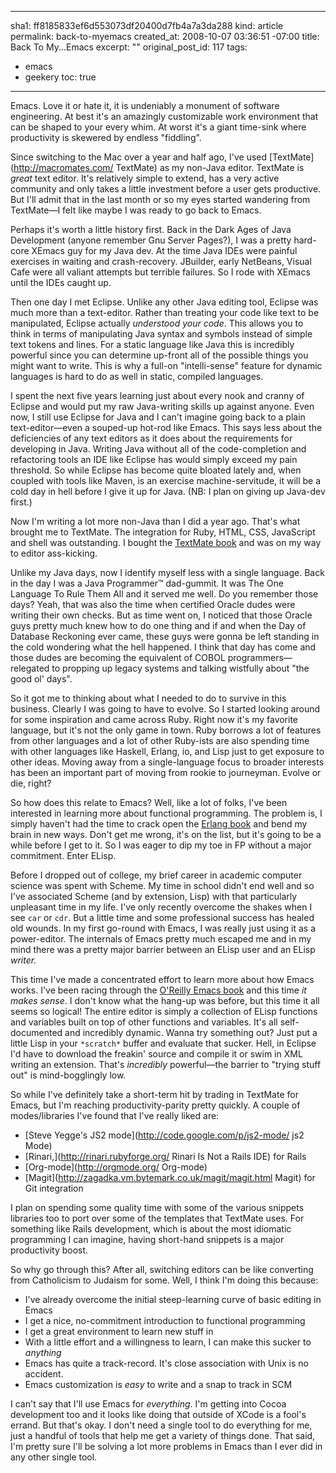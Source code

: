 ----- 
sha1: ff8185833ef6d553073df20400d7fb4a7a3da288
kind: article
permalink: back-to-myemacs
created_at: 2008-10-07 03:36:51 -07:00
title: Back To My...Emacs
excerpt: ""
original_post_id: 117
tags: 
- emacs
- geekery
toc: true
-----
Emacs. Love it or hate it, it is undeniably a monument of software engineering. At best it's an amazingly customizable work environment that can be shaped to your every whim. At worst it's a giant time-sink where productivity is skewered by endless "fiddling".

Since switching to the Mac over a year and half ago, I've used [TextMate](http://macromates.com/ TextMate) as my non-Java editor. TextMate is _great_ text editor. It's relatively simple to extend, has a very active community and only takes a little investment before a user gets productive. But I'll admit that in the last month or so my eyes started wandering from TextMate&#8212;I felt like maybe I was ready to go back to Emacs.

Perhaps it's worth a little history first. Back in the Dark Ages of Java Development (anyone remember Gnu Server Pages?), I was a pretty hard-core XEmacs guy for my Java dev. At the time Java IDEs were painful exercises in waiting and crash-recovery. JBuilder, early NetBeans, Visual Cafe were all valiant attempts but terrible failures. So I rode with XEmacs until the IDEs caught up.

Then one day I met Eclipse. Unlike any other Java editing tool, Eclipse was much more than a text-editor. Rather than treating your code like text to be manipulated, Eclipse actually _understood your code_. This allows you to think in terms of manipulating Java syntax and symbols instead of simple text tokens and lines. For a static language like Java this is incredibly powerful since you can determine up-front all of the possible things you might want to write. This is why a full-on "intelli-sense" feature for dynamic languages is hard to do as well in static, compiled languages.

I spent the next five years learning just about every nook and cranny of Eclipse and would put my raw Java-writing skills up against anyone. Even now, I still use Eclipse for Java and I can't imagine going back to a plain text-editor&#8212;even a souped-up hot-rod like Emacs. This says less about the deficiencies of any text editors as it does about the requirements for developing in Java. Writing Java without all of the code-completion and refactoring tools an IDE like Eclipse has would simply exceed my pain threshold. So while Eclipse has become quite bloated lately and, when coupled with tools like Maven, is an exercise machine-servitude, it will be a cold day in hell before I give it up for Java. (NB: I plan on giving up Java-dev first.)

Now I'm writing a lot more non-Java than I did a year ago. That's what brought me to TextMate. The integration for Ruby, HTML, CSS, JavaScript and shell was outstanding. I bought the [TextMate book](http://www.amazon.com/TextMate-Power-Editing-Pragmatic-Programmers/dp/097873923X%3FSubscriptionId%3D0PZ7TM66EXQCXFVTMTR2%26tag%3Dhttplivollmne-20%26linkCode%3Dxm2%26camp%3D2025%26creative%3D165953%26creativeASIN%3D097873923X) and was on my way to editor ass-kicking.

Unlike my Java days, now I identify myself less with a single language. Back in the day I was a Java Programmer&#8482; dad-gummit. It was The One Language To Rule Them All and it served me well. Do you remember those days? Yeah, that was also the time when certified Oracle dudes were writing their own checks. But as time went on, I noticed that those Oracle guys pretty much knew how to do one thing and if and when the Day of Database Reckoning ever came, these guys were gonna be left standing in the cold wondering what the hell happened. I think that day has come and those dudes are becoming the equivalent of COBOL programmers&#8212;relegated to propping up legacy systems and talking wistfully about "the good ol' days".

So it got me to thinking about what I needed to do to survive in this business. Clearly I was going to have to evolve. So I started looking around for some inspiration and came across Ruby. Right now it's my favorite language, but it's not the only game in town. Ruby borrows a lot of features from other languages and a lot of other Ruby-ists are also spending time with other languages like Haskell, Erlang, io, and Lisp just to get exposure to other ideas. Moving away from a single-language focus to broader interests has been an important part of moving from rookie to journeyman. Evolve or die, right?

So how does this relate to Emacs? Well, like a lot of folks, I've been interested in learning more about functional programming. The problem is, I simply haven't had the time to crack open the [Erlang book](http://www.amazon.com/Programming-Erlang-Software-Concurrent-World/dp/193435600X%3FSubscriptionId%3D0PZ7TM66EXQCXFVTMTR2%26tag%3Dhttplivollmne-20%26linkCode%3Dxm2%26camp%3D2025%26creative%3D165953%26creativeASIN%3D193435600X) and bend my brain in new ways. Don't get me wrong, it's on the list, but it's going to be a while before I get to it. So I was eager to dip my toe in FP without a major commitment. Enter ELisp.

Before I dropped out of college, my brief career in academic computer science was spent with Scheme. My time in school didn't end well and so I've associated Scheme (and by extension, Lisp) with that particularly unpleasant time in my life. I've only recently overcome the shakes when I see `car` or `cdr`. But a little time and some professional success has healed old wounds. In my first go-round with Emacs, I was really just using it as a power-editor. The internals of Emacs pretty much escaped me and in my mind there was a pretty major barrier between an ELisp user and an ELisp _writer._

This time I've made a concentrated effort to learn more about how Emacs works. I've been racing through the [O'Reilly Emacs book](http://www.amazon.com/Learning-Elliot-Raymond-Rosenblatt-Cameron/dp/B001E3G45M%3FSubscriptionId%3D0PZ7TM66EXQCXFVTMTR2%26tag%3Dhttplivollmne-20%26linkCode%3Dxm2%26camp%3D2025%26creative%3D165953%26creativeASIN%3DB001E3G45M) and this time _it makes sense_. I don't know what the hang-up was before, but this time it all seems so logical! The entire editor is simply a collection of ELisp functions and variables built on top of other functions and variables. It's all self-documented and incredibly dynamic. Wanna try something out? Just put a little Lisp in your `*scratch*` buffer and evaluate that sucker. Hell, in Eclipse I'd have to download the freakin' source and compile it or swim in XML writing an extension. That's _incredibly_ powerful&#8212;the barrier to "trying stuff out" is mind-bogglingly low.

So while I've definitely take a short-term hit by trading in TextMate for Emacs, but I'm reaching productivity-parity pretty quickly. A couple of modes/libraries I've found that I've really liked are:

*  [Steve Yegge's JS2 mode](http://code.google.com/p/js2-mode/ js2 Mode)
*  [Rinari,](http://rinari.rubyforge.org/ Rinari Is Not a Rails IDE) for Rails
*  [Org-mode](http://orgmode.org/ Org-mode)
*  [Magit](http://zagadka.vm.bytemark.co.uk/magit/magit.html Magit) for Git integration

I plan on spending some quality time with some of the various snippets libraries too to port over some of the templates that TextMate uses. For something like Rails development, which is about the most idiomatic programming I can imagine, having short-hand snippets is a major productivity boost.

So why go through this? After all, switching editors can be like converting from Catholicism to Judaism for some. Well, I think I'm doing this because:

*  I've already overcome the initial steep-learning curve of basic editing in Emacs
*  I get a nice, no-commitment introduction to functional programming
*  I get a great environment to learn new stuff in
*  With a little effort and a willingness to learn, I can make this sucker to _anything_
*  Emacs has quite a track-record. It's close association with Unix is no accident.
*  Emacs customization is _easy_ to write and a snap to track in SCM

I can't say that I'll use Emacs for _everything_. I'm getting into Cocoa development too and it looks like doing that outside of XCode is a fool's errand. But that's okay. I don't need a single tool to do everything for me, just a handful of tools that help me get a variety of things done. That said, I'm pretty sure I'll be solving a lot more problems in Emacs than I ever did in any other single tool.


